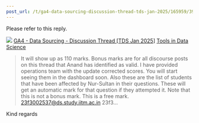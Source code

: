```yaml
---
post_url: /t/ga4-data-sourcing-discussion-thread-tds-jan-2025/165959/390
---
```

Please refer to this reply.

![](https://dub1.discourse-cdn.com/flex013/user_avatar/discourse.onlinedegree.iitm.ac.in/carlton/48/56317_2.png)
[GA4 - Data Sourcing - Discussion Thread [TDS Jan 2025]](https://discourse.onlinedegree.iitm.ac.in/t/ga4-data-sourcing-discussion-thread-tds-jan-2025/165959/389) [Tools in Data Science](/c/courses/tds-kb/34)

> It will show up as 110 marks. Bonus marks are for all discourse posts on this thread that Anand has identified as valid. I have provided operations team with the update corrected scores. You will start seeing them in the dashboard soon.
> Also these are the list of students that have been affected by Nur-Sultan in their questions. These will get an automatic mark for that question if they attempted it. Note that this is not a bonus mark. This is a free mark.
> 23f3002537@ds.study.iitm.ac.in
> 23f3…

Kind regards